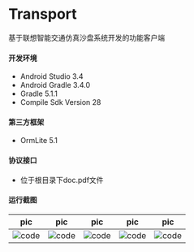 # Transport

基于联想智能交通仿真沙盘系统开发的功能客户端


#### 开发环境
* Android Studio 3.4
* Android Gradle 3.4.0
* Gradle 5.1.1
* Compile Sdk Version 28

#### 第三方框架
* OrmLite 5.1

#### 协议接口
* 位于根目录下doc.pdf文件

#### 运行截图
| pic | pic | pic | pic | pic |
|:-:|:-:|:-:|:-:|:-:|
| ![code](https://s2.ax1x.com/2019/11/01/Kbpvxs.jpg) | ![code](https://s2.ax1x.com/2019/11/01/Kbpj2j.jpg) | ![code](https://s2.ax1x.com/2019/11/01/KbpXGQ.jpg) | ![code](https://s2.ax1x.com/2019/11/01/KbpOPg.jpg) | ![code](https://s2.ax1x.com/2019/11/01/KbpqIS.jpg) |
